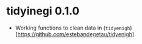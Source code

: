 # tidyinegi 0.1.0

* Working functions to clean data in (`tidyenigh`)[https://github.com/estebandegetau/tidyenigh].
